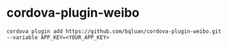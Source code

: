 # cordova-plugin-weibo

```
cordova plugin add https://github.com/bqluan/cordova-plugin-weibo.git --variable APP_KEY=<YOUR_APP_KEY>
```
